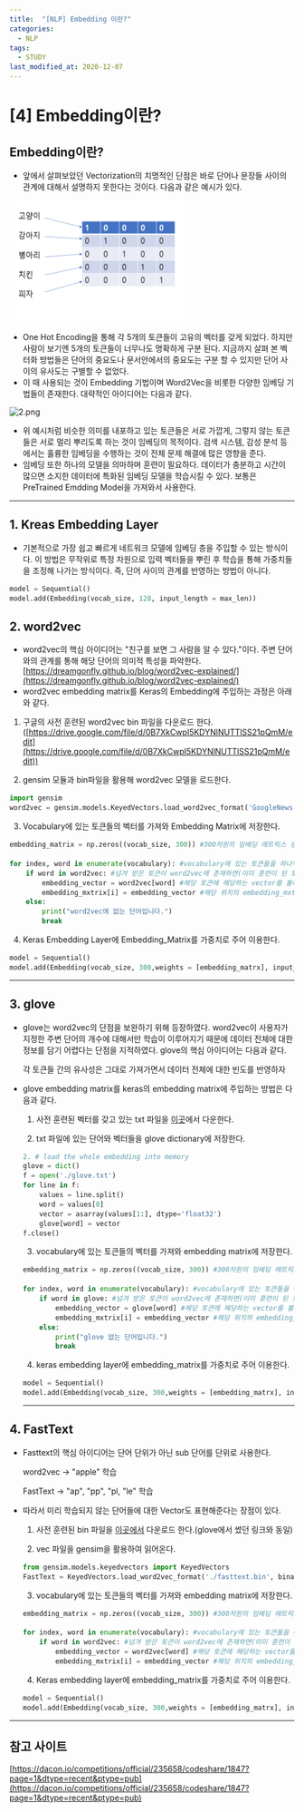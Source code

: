 ```yaml
---
title:  "[NLP] Embedding 이란?"
categories:
  - NLP
tags:
  - STUDY
last_modified_at: 2020-12-07
---
```


# [4] Embedding이란?

## Embedding이란?

- 앞에서 살펴보았던 Vectorization의 치명적인 단점은 바로 단어나 문장들 사이의 관계에 대해서 설명하지 못한다는 것이다. 다음과 같은 예시가 있다.

![1.png](/assets/images/2020-12-07-[4]NLP/1.png)

- One Hot Encoding을 통해 각 5개의 토큰들이 고유의 벡터를 갖게 되었다. 하지만 사람이 보기엔 5개의 토큰들이 너무나도 명확하게 구분 된다. 지금까지 살펴 본 벡터화 방법들은 단어의 중요도나 문서안에서의 중요도는 구분 할 수 있지만 단어 사이의 유사도는 구별할 수 없었다.
- 이 때 사용되는 것이 Embedding 기법이며 Word2Vec을 비롯한 다양한 임베딩 기법들이 존재한다. 대략적인 아이디어는 다음과 같다.

![2.png](/assets/images/2020-12-07-[4s]NLP/2.png)

- 위 예시처럼 비슷한 의미를 내포하고 있는 토큰들은 서로 가깝게, 그렇지 않는 토큰들은 서로 멀리 뿌리도록 하는 것이 임베딩의 목적이다. 검색 시스템, 감성 분석 등에서는 훌륭한 임베딩을 수행하는 것이 전체 문제 해결에 많은 영향을 준다.
- 임베딩 또한 하나의 모델을 의마하며 훈련이 필요하다. 데이터가 충분하고 시간이 많으면 소지한 데이터에 특화된 임베딩 모델을 학습시킬 수 있다. 보통은 PreTrained Emdding Model을 가져와서 사용한다.

---

## 1. Kreas Embedding Layer

- 기본적으로 가장 쉽고 빠르게 네트워크 모델에 임베딩 층을 주입할 수 있는 방식이다. 이 방법은 무작위로 특정 차원으로 입력 벡터들을 뿌린 후 학습을 통해 가중치들을 조정해 나가는 방식이다. 즉, 단어 사이의 관계를 반영하는 방법이 아니다.

```python
model = Sequential()
model.add(Embedding(vocab_size, 128, input_length = max_len))
```

## 2. word2vec

- word2vec의 핵심 아이디어는 "친구를 보면 그 사람을 알 수 있다."이다. 주변 단어와의 관계를 통해 해당 단어의 의미적 특성을 파악한다. [https://dreamgonfly.github.io/blog/word2vec-explained/](https://dreamgonfly.github.io/blog/word2vec-explained/)
- word2vec embedding matrix를 Keras의 Embedding에 주입하는 과정은 아래와 같다.

1. 구글의 사전 훈련된 word2vec bin 파일을 다운로드 한다.([https://drive.google.com/file/d/0B7XkCwpI5KDYNlNUTTlSS21pQmM/edit](https://drive.google.com/file/d/0B7XkCwpI5KDYNlNUTTlSS21pQmM/edit))

2. gensim 모듈과 bin파일을 활용해 word2vec 모델을 로드한다.

```python
import gensim
word2vec = gensim.models.KeyedVectors.load_word2vec_format('GoogleNews-vectors-negative300.bin.gz', binary = True)
```

3. Vocabulary에 있는 토큰들의 벡터를 가져와 Embedding Matrix에 저장한다.

```python
embedding_matrix = np.zeros((vocab_size, 300)) #300차원의 임베딩 매트릭스 생성

for index, word in enumerate(vocabulary): #vocabulary에 있는 토큰들을 하나씩 넘겨줍니다.
    if word in word2vec: #넘겨 받은 토큰이 word2vec에 존재하면(이미 훈련이 된 토큰이라는 뜻)
        embedding_vector = word2vec[word] #해당 토큰에 해당하는 vector를 불러오고
        embedding_mxtrix[i] = embedding_vector #해당 위치의 embedding_mxtrix에 저장합니다.
    else:
        print("word2vec에 없는 단어입니다.")
        break
```

4. Keras Embedding Layer에 Embedding_Matrix를 가중치로 주어 이용한다.

```python
model = Sequential()
model.add(Embedding(vocab_size, 300,weights = [embedding_matrx], input_length = max_len))
```

---

## 3. glove

- glove는 word2vec의 단점을 보완하기 위해 등장하였다. word2vec이 사용자가 지정한 주변 단어의 개수에 대해서만 학습이 이루어지기 때문에 데이터 전체에 대한 정보를 담기 어렵다는 단점을 지적하였다. glove의 핵심 아이디어는 다음과 같다.

    각 토큰들 간의 유사성은 그대로 가져가면서 데이터 전체에 대한 빈도를 반영하자

- glove embedding matrix를 keras의 embedding matrix에 주입하는 방법은 다음과 같다.

    1. 사전 훈련된 벡터를 갖고 있는 txt 파일을 [이곳](https://drive.google.com/file/d/1yHGtccC2FV3_d6C6_Q4cozYSOgA7bG-e/view)에서 다운한다.

    2. txt 파일에 있는 단어와 벡터들을 glove dictionary에 저장한다.

    ```python
    2. # load the whole embedding into memory
    glove = dict()
    f = open('./glove.txt')
    for line in f:
        values = line.split()
        word = values[0]
        vector = asarray(values[1:], dtype='float32')
        glove[word] = vector
    f.close()
    ```

     3. vocabulary에 있는 토큰들의 벡터를 가져와 embedding matrix에 저장한다.

    ```python
    embedding_matrix = np.zeros((vocab_size, 300)) #300차원의 임베딩 매트릭스 생성

    for index, word in enumerate(vocabulary): #vocabulary에 있는 토큰들을 하나씩 넘겨줍니다.
        if word in glove: #넘겨 받은 토큰이 word2vec에 존재하면(이미 훈련이 된 토큰이라는 뜻)
            embedding_vector = glove[word] #해당 토큰에 해당하는 vector를 불러오고
            embedding_mxtrix[i] = embedding_vector #해당 위치의 embedding_mxtrix에 저장합니다.
        else:
            print("glove 없는 단어입니다.")
            break
    ```

     4. keras embedding layer에 embedding_matrix를 가중치로 주어 이용한다.

    ```python
    model = Sequential()
    model.add(Embedding(vocab_size, 300,weights = [embedding_matrx], input_length = max_len))
    ```

    ---

## 4. FastText

- Fasttext의 핵심 아이디어는 단어 단위가 아닌 sub 단어를 단위로 사용한다.

    word2vec → "apple" 학습

    FastText → "ap", "pp", "pl, "le" 학습

- 따라서 미리 학습되지 않는 단어들에 대한 Vector도 표현해준다는 장점이 있다.
    1. 사전 훈련된 bin 파일을 [이곳에서](https://drive.google.com/file/d/1yHGtccC2FV3_d6C6_Q4cozYSOgA7bG-e/view) 다운로드 한다.(glove에서 썼던 링크와 동일)

     2. vec 파일을 gensim을 활용하여 읽어온다.

    ```python
    from gensim.models.keyedvectors import KeyedVectors
    FastText = KeyedVectors.load_word2vec_format('./fasttext.bin', binary = True)
    ```

     

    3. vocabulary에 있는 토큰들의 벡터를 가져와 embedding matrix에 저장한다.

    ```python
    embedding_matrix = np.zeros((vocab_size, 300)) #300차원의 임베딩 매트릭스 생성

    for index, word in enumerate(vocabulary): #vocabulary에 있는 토큰들을 하나씩 넘겨줍니다.
        if word in word2vec: #넘겨 받은 토큰이 word2vec에 존재하면(이미 훈련이 된 토큰이라는 뜻)
            embedding_vector = word2vec[word] #해당 토큰에 해당하는 vector를 불러오고
            embedding_mxtrix[i] = embedding_vector #해당 위치의 embedding_mxtrix에 저장합니다.
    ```

     4. Keras embedding layer에 embedding_matrix를 가중치로 주어 이용한다.

    ```python
    model = Sequential()
    model.add(Embedding(vocab_size, 300,weights = [embedding_matrx], input_length = max_len))
    ```

---

## 참고 사이트

[https://dacon.io/competitions/official/235658/codeshare/1847?page=1&dtype=recent&ptype=pub](https://dacon.io/competitions/official/235658/codeshare/1847?page=1&dtype=recent&ptype=pub)